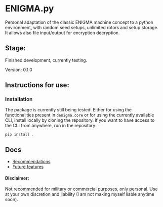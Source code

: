 # ENIGMA.py
Personal adaptation of the classic ENIGMA machine concept to a python environment, with random seed setups, unlimited rotors and setup storage. It allows also file input/output for encryption decryption.

## Stage:
Finished development, currently testing.

Version: 0.1.0

## Instructions for use:
### Installation
The package is currently still being tested. Either for using the functionalities present in `denigma.core` or for using the currently available CLI, install locally by cloning the repository. If you want to have access to the CLI from anywhere, run in the repository:
```
pip install .
```
## Docs
- [Recommendations](./docs/recommendations.md)
- [Future features](/docs/to_implement.md)

#### Disclaimer:
Not recommended for military or commercial purposes, only personal. Use at your own discretion and liability (I am not making myself liable anytime soon).
